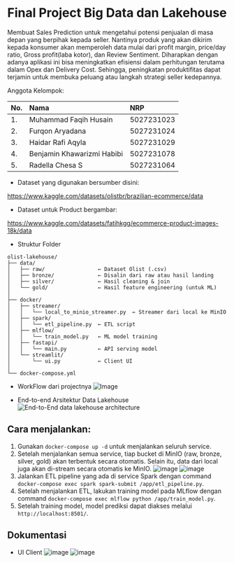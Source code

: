 # Final Project Big Data dan Lakehouse

Membuat Sales Prediction untuk mengetahui potensi penjualan di masa depan yang berpihak kepada seller. Nantinya produk yang akan dikirim kepada konsumer akan memperoleh data mulai dari profit margin, price/day ratio, Gross profit(laba kotor), dan Review Sentiment. Diharapkan dengan adanya aplikasi ini bisa meningkatkan efisiensi dalam perhitungan terutama dalam Opex dan Delivery Cost. Sehingga, peningkatan produktifitas dapat terjamin untuk membuka peluang atau langkah strategi seller kedepannya.

Anggota Kelompok:

| No. | Nama | NRP |
| :-- | :--- | :--- |
| 1. | Muhammad Faqih Husain | 5027231023 |
| 2. | Furqon Aryadana | 5027231024 |
| 3. | Haidar Rafi Aqyla | 5027231029 |
| 4. | Benjamin Khawarizmi Habibi | 5027231078 |
| 5. | Radella Chesa S | 5027231064 |

- Dataset yang digunakan bersumber disini:

https://www.kaggle.com/datasets/olistbr/brazilian-ecommerce/data

- Dataset untuk Product bergambar:

https://www.kaggle.com/datasets/fatihkgg/ecommerce-product-images-18k/data

- Struktur Folder

```
olist-lakehouse/
├── data/
│   ├── raw/                 ← Dataset Olist (.csv)
│   ├── bronze/              ← Disalin dari raw atau hasil landing
│   ├── silver/              ← Hasil cleaning & join
│   └── gold/                ← Hasil feature engineering (untuk ML)
│
├── docker/
│   ├── streamer/
│   │   └── local_to_minio_streamer.py  ← Streamer dari local ke MinIO
│   ├── spark/
│   │   └── etl_pipeline.py  ← ETL script
│   ├── mlflow/
│   │   └── train_model.py   ← ML model training
│   ├── fastapi/
│   │   └── main.py          ← API serving model
│   └── streamlit/
│       └── ui.py            ← Client UI
│
└── docker-compose.yml
```

- WorkFlow dari projectnya
![Image](https://github.com/user-attachments/assets/d82d4ea1-56a9-4f4a-acba-bb3e02536981)

- End-to-end Arsitektur Data Lakehouse
![End-to-End data lakehouse architecture](https://github.com/user-attachments/assets/34be8cbc-c9f1-46c6-a64a-a66e2c94cf9b)

## Cara menjalankan:
1. Gunakan `docker-compose up -d` untuk menjalankan seluruh service.
2. Setelah menjalankan semua service, tiap bucket di MinIO (raw, bronze, silver, gold) akan terbentuk secara otomatis. Selain itu, data dari local juga akan di-stream secara otomatis ke MinIO.
   ![image](https://github.com/user-attachments/assets/a8f260e5-647b-40f7-8fe5-19c039ac38bd)
   ![image](https://github.com/user-attachments/assets/415fc909-04e3-4b2e-be28-c46cf7863add)
4. Jalankan ETL pipeline yang ada di service Spark dengan command `docker-compose exec spark spark-submit /app/etl_pipeline.py`.
5. Setelah menjalankan ETL, lakukan training model pada MLflow dengan command `docker-compose exec mlflow python /app/train_model.py`.
6. Setelah training model, model prediksi dapat diakses melalui `http://localhost:8501/`.

## Dokumentasi
- UI Client
  ![image](https://github.com/user-attachments/assets/db754b56-2f89-48c1-8843-14a7850d1060)
  ![image](https://github.com/user-attachments/assets/eeb392e1-df64-46c0-bb01-2713bd66feae)






